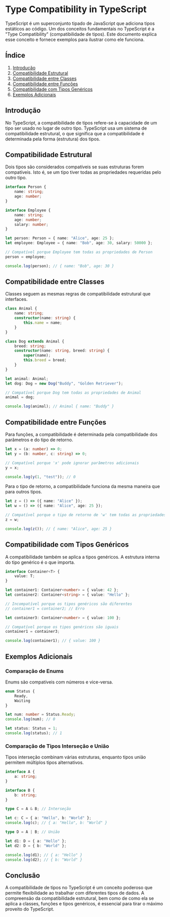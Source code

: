 # Type Compatibility in TypeScript

TypeScript é um superconjunto tipado de JavaScript que adiciona tipos estáticos ao código. Um dos conceitos fundamentais no TypeScript é a "Type Compatibility" (compatibilidade de tipos). Este documento explica esse conceito e fornece exemplos para ilustrar como ele funciona.

## Índice

1. [Introdução](#introdução)
2. [Compatibilidade Estrutural](#compatibilidade-estrutural)
3. [Compatibilidade entre Classes](#compatibilidade-entre-classes)
4. [Compatibilidade entre Funções](#compatibilidade-entre-funções)
5. [Compatibilidade com Tipos Genéricos](#compatibilidade-com-tipos-genéricos)
6. [Exemplos Adicionais](#exemplos-adicionais)

## Introdução

No TypeScript, a compatibilidade de tipos refere-se à capacidade de um tipo ser usado no lugar de outro tipo. TypeScript usa um sistema de compatibilidade estrutural, o que significa que a compatibilidade é determinada pela forma (estrutura) dos tipos.

## Compatibilidade Estrutural

Dois tipos são considerados compatíveis se suas estruturas forem compatíveis. Isto é, se um tipo tiver todas as propriedades requeridas pelo outro tipo.

```typescript
interface Person {
    name: string;
    age: number;
}

interface Employee {
    name: string;
    age: number;
    salary: number;
}

let person: Person = { name: "Alice", age: 25 };
let employee: Employee = { name: "Bob", age: 30, salary: 50000 };

// Compatível porque Employee tem todas as propriedades de Person
person = employee;

console.log(person); // { name: "Bob", age: 30 }
```

## Compatibilidade entre Classes

Classes seguem as mesmas regras de compatibilidade estrutural que interfaces.

```typescript
class Animal {
    name: string;
    constructor(name: string) {
        this.name = name;
    }
}

class Dog extends Animal {
    breed: string;
    constructor(name: string, breed: string) {
        super(name);
        this.breed = breed;
    }
}

let animal: Animal;
let dog: Dog = new Dog("Buddy", "Golden Retriever");

// Compatível porque Dog tem todas as propriedades de Animal
animal = dog;

console.log(animal); // Animal { name: "Buddy" }
```

## Compatibilidade entre Funções

Para funções, a compatibilidade é determinada pela compatibilidade dos parâmetros e do tipo de retorno.

```typescript
let x = (a: number) => 0;
let y = (b: number, c: string) => 0;

// Compatível porque 'x' pode ignorar parâmetros adicionais
y = x;

console.log(y(1, "test")); // 0
```

Para o tipo de retorno, a compatibilidade funciona da mesma maneira que para outros tipos.

```typescript
let z = () => ({ name: "Alice" });
let w = () => ({ name: "Alice", age: 25 });

// Compatível porque o tipo de retorno de 'w' tem todas as propriedades de 'z'
z = w;

console.log(z()); // { name: "Alice", age: 25 }
```

## Compatibilidade com Tipos Genéricos

A compatibilidade também se aplica a tipos genéricos. A estrutura interna do tipo genérico é o que importa.

```typescript
interface Container<T> {
    value: T;
}

let container1: Container<number> = { value: 42 };
let container2: Container<string> = { value: "Hello" };

// Incompatível porque os tipos genéricos são diferentes
// container1 = container2; // Erro

let container3: Container<number> = { value: 100 };

// Compatível porque os tipos genéricos são iguais
container1 = container3;

console.log(container1); // { value: 100 }
```

## Exemplos Adicionais

### Comparação de Enums

Enums são compatíveis com números e vice-versa.

```typescript
enum Status {
    Ready,
    Waiting
}

let num: number = Status.Ready;
console.log(num); // 0

let status: Status = 1;
console.log(status); // 1
```

### Comparação de Tipos Interseção e União

Tipos interseção combinam várias estruturas, enquanto tipos união permitem múltiplos tipos alternativos.

```typescript
interface A {
    a: string;
}

interface B {
    b: string;
}

type C = A & B; // Interseção

let c: C = { a: "Hello", b: "World" };
console.log(c); // { a: "Hello", b: "World" }

type D = A | B; // União

let d1: D = { a: "Hello" };
let d2: D = { b: "World" };

console.log(d1); // { a: "Hello" }
console.log(d2); // { b: "World" }
```

## Conclusão

A compatibilidade de tipos no TypeScript é um conceito poderoso que permite flexibilidade ao trabalhar com diferentes tipos de dados. A compreensão da compatibilidade estrutural, bem como de como ela se aplica a classes, funções e tipos genéricos, é essencial para tirar o máximo proveito do TypeScript.
